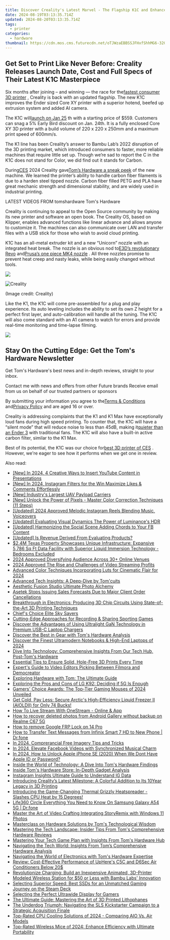 ```yaml
---
title: Discover Creality's Latest Marvel - The Flagship K1C and Enhanced Ender 3 V3 Model Revealed
date: 2024-08-19T03:13:35.714Z
updated: 2024-08-20T03:13:35.714Z
tags:
  - printer
categories:
  - hardware
thumbnail: https://cdn.mos.cms.futurecdn.net/oTJWzaEBBSSJFHxfShhMG6-320-80.jpg
---
```


## Get Set to Print Like Never Before: Creality Releases Launch Date, Cost and Full Specs of Their Latest K1C Masterpiece

Six months after joining – and winning — the race for the[fastest consumer 3D printer](https://www.tomshardware.com/news/3d-printer-speed-hierarchy) , Creality is back with an updated flagship. The new K1C improves the Ender sized Core XY printer with a superior hotend, beefed up extrusion system and added AI camera.

 The K1C will[launch on Jan 25](https://shareasale.com/r.cfm?b=2015992&u=4338022&m=124834&afftrack=techidaily&urllink=https%3A%2F%2Fmalaysia-healthcare-travel-council.pxf.io%2F752oeg) th with a starting price of $559\. Customers can snag a 5% Early Bird discount on Jan. 24th. It is a fully enclosed Core XY 3D printer with a build volume of 220 x 220 x 250mm and a maximum print speed of 600mm/s.

 The K1 line has been Creality’s answer to Bambu Lab’s 2022 disruption of the 3D printing market, which introduced consumers to faster, more reliable machines that require little set up. Though we’re sad to report the C in the K1C does not stand for Color, we did find out it stands for Carbon.

 During[CES](https://www.tomshardware.com/tag/ces) 2024 Creality gave[Tom’s Hardware a sneak peek](https://www.tomshardware.com/3d-printing/creality-unveils-new-flagship-k1c-3d-printer-and-latest-ender-3-v3-model) of the new machine. We learned the printer’s ability to handle carbon fiber filaments is due to a harden steel tipped nozzle. Carbon fiber filled PETG and PLA have great mechanic strength and dimensional stability, and are widely used in industrial printing.

 LATEST VIDEOS FROM tomshardware Tom's Hardware

 Creality is continuing to appeal to the Open Source community by making its new printer and software an open book. The Creality OS, based on Klipper, enables advanced functions like linear advance and allows anyone to customize it. The machines can also communicate over LAN and transfer files with a USB stick for those who wish to avoid cloud printing.

 K1C has an all-metal extruder kit and a new “Unicorn” nozzle with an integrated heat break. The nozzle is an obvious nod to[E3D’s revolutionary Revo](https://shareasale.com/r.cfm?b=2058264&u=4338022&m=126466&afftrack=techidaily&urllink=https%3A%2F%2Fbluettifr.pxf.io%2Fbax2bv) and[Prusa’s one piece MK4 nozzle](https://www.tomshardware.com/reviews/prusa-mk4) . All three nozzles promise to prevent heat creep and nasty leaks, while being easily changed without tools.

<!-- affiliate ads begin -->
<a href="https://shop.copernic.com/order/checkout.php?PRODS=41033095&QTY=1&AFFILIATE=108875&CART=1"><img src="https://secure.2checkout.com/images/merchant/8d30aa96e72440759f74bd2306c1fa3d/Copernic-2023-Affiliate-728x90-Advanced-3YR.png" border="0"></a>
<!-- affiliate ads end -->
![Creality](https://cdn.mos.cms.futurecdn.net/78b3soVfmXJvvJ8ihKojE9-320-80.jpg)

 (Image credit: Creality)

 Like the K1, the K1C will come pre-assembled for a plug and play experience. Its auto leveling includes the ability to set its own Z height for a perfect first layer, and auto-calibration will handle all the tuning. The K1C will also come standard with an A1 camera to watch for errors and provide real-time monitoring and time-lapse filming.

<!-- affiliate ads begin -->
<a href="https://secure.2checkout.com/order/checkout.php?PRODS=4621764&QTY=1&AFFILIATE=108875&CART=1"><img src="https://www.x-mirage.com/x-mirage/img/page-home.jpg" border="0"></a>
<!-- affiliate ads end -->
## Stay On the Cutting Edge: Get the Tom's Hardware Newsletter

 Get Tom's Hardware's best news and in-depth reviews, straight to your inbox.

 Contact me with news and offers from other Future brands  Receive email from us on behalf of our trusted partners or sponsors

 By submitting your information you agree to the[Terms & Conditions](https://futureplc.com/terms-conditions/) and[Privacy Policy](https://futureplc.com/privacy-policy/) and are aged 16 or over.

 Creality is addressing complaints that the K1 and K1 Max have exceptionally loud fans during high speed printing. To counter that, the K1C will have a “silent mode” that will reduce noise to less than 45dB, making it[quieter than an Ender 3](https://www.youtube.com/watch?v=mAOm78YBksg) with traditional fans. The K1C will also have a built-in active carbon filter, similar to the K1 Max.

 Best of its potential, the K1C was our choice for[best 3D printer of CES](https://www.tomshardware.com/pc-components/best-of-ces-2024) . However, we're eager to see how it performs when we get one in review.

<ins class="adsbygoogle"
     style="display:block"
     data-ad-format="autorelaxed"
     data-ad-client="ca-pub-7571918770474297"
     data-ad-slot="1223367746"></ins>



<ins class="adsbygoogle"
     style="display:block"
     data-ad-client="ca-pub-7571918770474297"
     data-ad-slot="8358498916"
     data-ad-format="auto"
     data-full-width-responsive="true"></ins>

<span class="atpl-alsoreadstyle">Also read:</span>
<div><ul>
<li><a href="https://facebook-video-footage.techidaily.com/new-in-2024-4-creative-ways-to-insert-youtube-content-in-presentations/"><u>[New] In 2024, 4 Creative Ways to Insert YouTube Content in Presentations</u></a></li>
<li><a href="https://instagram-video-recordings.techidaily.com/new-in-2024-instagram-filters-for-the-win-maximize-likes-and-comments-effortlessly/"><u>[New] In 2024, Instagram Filters for the Win  Maximize Likes & Comments Effortlessly</u></a></li>
<li><a href="https://some-techniques.techidaily.com/new-industrys-largest-uav-payload-carriers/"><u>[New] Industry's Largest UAV Payload Carriers</u></a></li>
<li><a href="https://some-approaches.techidaily.com/new-unlock-the-power-of-pixels-master-color-correction-techniques-11-steps/"><u>[New] Unlock the Power of Pixels - Master Color Correction Techniques (11 Steps)</u></a></li>
<li><a href="https://instagram-video-recordings.techidaily.com/updated-2024-approved-melodic-instagram-reels-blending-music-voiceovers/"><u>[Updated] 2024 Approved  Melodic Instagram Reels  Blending Music, Voiceovers</u></a></li>
<li><a href="https://fox-friendly.techidaily.com/updated-evaluating-visual-dynamics-the-power-of-luminances-hdr/"><u>[Updated] Evaluating Visual Dynamics  The Power of Luminance's HDR</u></a></li>
<li><a href="https://facebook-video-content.techidaily.com/updated-harmonizing-the-social-scene-adding-chords-to-your-fb-content/"><u>[Updated] Harmonizing the Social Scene  Adding Chords to Your FB Content</u></a></li>
<li><a href="https://extra-approaches.techidaily.com/updated-is-revenue-derived-from-evaluating-products/"><u>[Updated] Is Revenue Derived From Evaluating Products?</u></a></li>
<li><a href="https://hardware-tips.techidaily.com/24m-texas-property-showcases-unique-infrastructure-expansive-5786-sq-ft-data-facility-with-superior-liquid-immersion-technology-bedrooms-excluded/"><u>$2.4M Texas Property Showcases Unique Infrastructure: Expansive 5,786 Sq Ft Data Facility with Superior Liquid Immersion Technology - Bedrooms Excluded</u></a></li>
<li><a href="https://youtube-video-recordings.techidaily.com/2024-approved-diversifying-audience-across-30plus-online-venues/"><u>2024 Approved  Diversifying Audience Across 30+ Online Venues</u></a></li>
<li><a href="https://youtube-help.techidaily.com/2024-approved-the-rise-and-challenges-of-video-streaming-profits/"><u>2024 Approved  The Rise and Challenges of Video Streaming Profits</u></a></li>
<li><a href="https://extra-lessons.techidaily.com/advanced-color-techniques-incorporating-luts-for-cinematic-flair-for-2024/"><u>Advanced Color Techniques  Incorporating Luts for Cinematic Flair for 2024</u></a></li>
<li><a href="https://hardware-tips.techidaily.com/advanced-tech-insights-a-deep-dive-by-tomcuits/"><u>Advanced Tech Insights: A Deep-Dive by Tom'cuits</u></a></li>
<li><a href="https://article-knowledge.techidaily.com/aesthetic-fusion-studio-ultimate-photo-alchemy/"><u>Aesthetic Fusion Studio  Ultimate Photo Alchemy</u></a></li>
<li><a href="https://hardware-tips.techidaily.com/asetek-stops-issuing-sales-forecasts-due-to-major-client-order-cancellations/"><u>Asetek Stops Issuing Sales Forecasts Due to Major Client Order Cancellations</u></a></li>
<li><a href="https://hardware-tips.techidaily.com/breakthrough-in-electronics-producing-3d-chip-circuits-using-state-of-the-art-3d-printing-techniques/"><u>Breakthrough in Electronics: Producing 3D Chip Circuits Using State-of-the-Art 3D Printing Techniques</u></a></li>
<li><a href="https://extra-lessons.techidaily.com/chiefs-choice-elite-sky-savers/"><u>Chief's Choice  Elite Sky Savers</u></a></li>
<li><a href="https://remote-screen-capture.techidaily.com/cutting-edge-approaches-for-recording-and-sharing-sporting-games/"><u>Cutting-Edge Approaches for Recording & Sharing Sporting Games</u></a></li>
<li><a href="https://hardware-tips.techidaily.com/discover-the-advantages-of-using-ultralight-gan-technology-in-premium-usb-c-laptop-chargers/"><u>Discover the Advantages of Using Ultralight GaN Technology in Premium USB-C Laptop Chargers</u></a></li>
<li><a href="https://hardware-tips.techidaily.com/discover-the-best-in-gear-with-toms-hardware-analysis/"><u>Discover the Best in Gear with Tom's Hardware Analysis</u></a></li>
<li><a href="https://hardware-tips.techidaily.com/discover-the-finest-ultramodern-notebooks-and-high-end-laptops-of-2024/"><u>Discover the Finest Ultramodern Notebooks & High-End Laptops of 2024</u></a></li>
<li><a href="https://hardware-tips.techidaily.com/dive-into-technology-comprehensive-insights-from-our-tech-hub-post-toms-hardware/"><u>Dive Into Technology: Comprehensive Insights From Our Tech Hub, Post-Tom's Hardware</u></a></li>
<li><a href="https://hardware-tips.techidaily.com/essential-tips-to-ensure-solid-hole-free-3d-prints-every-time/"><u>Essential Tips to Ensure Solid, Hole-Free 3D Prints Every Time</u></a></li>
<li><a href="https://remote-screen-capture.techidaily.com/experts-guide-to-video-editors-picking-between-filmora-and-democreator/"><u>Expert's Guide to Video Editors  Picking Between Filmora and Democreator</u></a></li>
<li><a href="https://hardware-tips.techidaily.com/exploring-hardware-with-tom-the-ultimate-guide/"><u>Exploring Hardware with Tom: The Ultimate Guide</u></a></li>
<li><a href="https://buynow-info.techidaily.com/exploring-the-pros-and-cons-of-lg-k92-deciding-if-5g-is-enough/"><u>Exploring the Pros and Cons of LG K92: Deciding if 5G Is Enough</u></a></li>
<li><a href="https://hardware-tips.techidaily.com/gamers-choice-awards-the-top-tier-gaming-mouses-of-2024-unveiled/"><u>Gamers' Choice Awards: The Top-Tier Gaming Mouses of 2024 Unveiled</u></a></li>
<li><a href="https://hardware-tips.techidaily.com/1723175710378-get-cold-pay-less-secure-arctics-high-efficiency-liquid-freezer-ii-aioldii-for-only-74-bucks/"><u>Get Cold, Pay Less: Secure Arctic's High-Efficiency Liquid Freezer II (AIOLDII) for Only 74 Bucks!</u></a></li>
<li><a href="https://extra-hints.techidaily.com/how-to-live-stream-with-onestream-online-and-app/"><u>How To Live Stream With OneStream - Online & App</u></a></li>
<li><a href="https://blog-min.techidaily.com/how-to-recover-deleted-photos-from-android-gallery-without-backup-on-realme-c67-5g-by-stellar-photo-recovery-android-mobile-photo-recover/"><u>How to recover deleted photos from Android Gallery without backup on Realme C67 5G</u></a></li>
<li><a href="https://blog-min.techidaily.com/how-to-remove-google-frp-lock-on-14-pro-by-drfone-android-unlock-remove-google-frp/"><u>How to remove Google FRP Lock on 14 Pro</u></a></li>
<li><a href="https://android-transfer.techidaily.com/how-to-transfer-text-messages-from-infinix-smart-7-hd-to-new-phone-drfone-by-drfone-transfer-from-android-transfer-from-android/"><u>How to Transfer Text Messages from Infinix Smart 7 HD to New Phone | Dr.fone</u></a></li>
<li><a href="https://extra-hints.techidaily.com/in-2024-comprerancial-free-imagery-tips-and-tricks/"><u>In 2024, Comprerancial Free Imagery  Tips and Tricks</u></a></li>
<li><a href="https://facebook-video-recording.techidaily.com/in-2024-elevate-facebook-videos-with-synchronized-musical-charm/"><u>In 2024, Elevate Facebook Videos with Synchronized Musical Charm</u></a></li>
<li><a href="https://apple-account.techidaily.com/in-2024-how-to-unlock-apple-iphone-se-2020-when-we-dont-have-apple-id-or-password-by-drfone-ios/"><u>In 2024, How to Unlock Apple iPhone SE (2020) When We Dont Have Apple ID or Password?</u></a></li>
<li><a href="https://hardware-tips.techidaily.com/inside-the-world-of-technology-a-dive-into-toms-hardware-findings/"><u>Inside the World of Technology: A Dive Into Tom's Hardware Findings</u></a></li>
<li><a href="https://hardware-tips.techidaily.com/inside-toms-hardware-store-in-depth-gadget-analysis/"><u>Inside Tom's Hardware Store: In-Depth Gadget Analysis</u></a></li>
<li><a href="https://instagram-videos.techidaily.com/instagram-insights-ultimate-guide-to-understand-ig-data/"><u>Instagram Insights  Ultimate Guide to Understand IG Data</u></a></li>
<li><a href="https://hardware-tips.techidaily.com/introducing-crealitys-latest-milestone-a-colorful-addition-to-its-10year-legacy-in-3d-printing/"><u>Introducing Creality’s Latest Milestone: A Colorful Addition to Its 10Year Legacy in 3D Printing</u></a></li>
<li><a href="https://hardware-tips.techidaily.com/1723175700231-introducing-the-game-changing-thermal-grizzly-heatspreader-slashes-cpu-heat-by-15-degrees/"><u>Introducing the Game-Changing Thermal Grizzly Heatspreader - Slashes CPU Heat by 15 Degrees!</u></a></li>
<li><a href="https://fake-location.techidaily.com/life360-circle-everything-you-need-to-know-on-samsung-galaxy-a54-5g-drfone-by-drfone-virtual-android/"><u>Life360 Circle Everything You Need to Know On Samsung Galaxy A54 5G | Dr.fone</u></a></li>
<li><a href="https://extra-hints.techidaily.com/master-the-art-of-video-crafting-integrating-storyremix-with-windows-11-photos/"><u>Master the Art of Video Crafting  Integrating StoryRemix with Windows 11 Photos</u></a></li>
<li><a href="https://hardware-tips.techidaily.com/masterclass-on-hardware-solutions-by-toms-technological-wisdom/"><u>Masterclass on Hardware Solutions by Tom's Technological Wisdom</u></a></li>
<li><a href="https://hardware-tips.techidaily.com/mastering-the-tech-landscape-insider-tips-from-toms-comprehensive-hardware-reviews/"><u>Mastering the Tech Landscape: Insider Tips From Tom's Comprehensive Hardware Reviews</u></a></li>
<li><a href="https://hardware-tips.techidaily.com/mastering-your-tech-game-plan-with-insights-from-toms-hardware-hub/"><u>Mastering Your Tech Game Plan with Insights From Tom's Hardware Hub</u></a></li>
<li><a href="https://hardware-tips.techidaily.com/navigating-the-tech-world-insights-from-toms-comprehensive-hardware-analysis/"><u>Navigating the Tech World: Insights From Tom’s Comprehensive Hardware Analysis</u></a></li>
<li><a href="https://hardware-tips.techidaily.com/navigating-the-world-of-electronics-with-toms-hardware-expertise/"><u>Navigating the World of Electronics with Tom's Hardware Expertise</u></a></li>
<li><a href="https://hardware-tips.techidaily.com/review-cost-effective-performance-of-upheres-c5c-and-d6sec-air-conditioners-below-20/"><u>Review: Cost-Effective Performance of UpHere's C5C and D6Sec Air Conditioners Below 20$</u></a></li>
<li><a href="https://hardware-tips.techidaily.com/revolutionize-charging-build-an-inexpensive-animated-3d-printer-modeled-wireless-station-for-50-or-less-with-bambu-labs-innovation/"><u>Revolutionize Charging: Build an Inexpensive Animated, 3D-Printer Modeled Wireless Station for $50 or Less with Bambu Labs' Innovation</u></a></li>
<li><a href="https://hardware-tips.techidaily.com/selecting-superior-speed-best-ssds-for-an-unmatched-gaming-journey-on-the-steam-deck/"><u>Selecting Superior Speed: Best SSDs for an Unmatched Gaming Journey on the Steam Deck</u></a></li>
<li><a href="https://hardware-tips.techidaily.com/selecting-the-perfect-ultrawide-display-for-gamers/"><u>Selecting the Perfect Ultrawide Display for Gamers</u></a></li>
<li><a href="https://hardware-tips.techidaily.com/the-ultimate-guide-mastering-the-art-of-3d-printed-lithophanes/"><u>The Ultimate Guide: Mastering the Art of 3D Printed Lithophanes</u></a></li>
<li><a href="https://hardware-tips.techidaily.com/the-underdog-triumph-navigating-the-sls-kickstarter-campaign-to-a-strategic-acquisition-finale/"><u>The Underdog Triumph: Navigating the SLS Kickstarter Campaign to a Strategic Acquisition Finale</u></a></li>
<li><a href="https://hardware-tips.techidaily.com/top-rated-cpu-cooling-solutions-of-2024-comparing-aio-vs-air-models/"><u>Top-Rated CPU Cooling Solutions of 2024 - Comparing AIO Vs. Air Models</u></a></li>
<li><a href="https://hardware-tips.techidaily.com/top-rated-wireless-mice-of-2024-enhance-efficiency-with-ultimate-portability/"><u>Top-Rated Wireless Mice of 2024: Enhance Efficiency with Ultimate Portability</u></a></li>
</ul></div>
